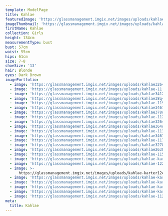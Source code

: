 ```yaml
---
template: ModelPage
title: Kahlae
featuredImage: 'https://glassmanagement.imgix.net/images/uploads/kahlae23467q892123.jpg'
imageThumbnail: 'https://glassmanagement.imgix.net/images/uploads/kahlae378q64.jpg'
firstName: Kahlae
collection: Girls
height: 134cm
measurementType: bust
bust: 57cm
waist: 55cm
hips: 61cm
size: 7-8
shoeSize: '13'
hair: Blonde
eyes: Dark Brown
imagePortfolio:
  - image: 'https://glassmanagement.imgix.net/images/uploads/kahlae32648783.jpg'
  - image: 'https://glassmanagement.imgix.net/images/uploads/kahlae-11.jpg'
  - image: 'https://glassmanagement.imgix.net/images/uploads/kahlae3412873.jpg'
  - image: 'https://glassmanagement.imgix.net/images/uploads/kahlae38q467.jpg'
  - image: 'https://glassmanagement.imgix.net/images/uploads/kahlae-119.jpg'
  - image: 'https://glassmanagement.imgix.net/images/uploads/kahlae346782.jpg'
  - image: 'https://glassmanagement.imgix.net/images/uploads/kahlae378q64.jpg'
  - image: 'https://glassmanagement.imgix.net/images/uploads/kahlae-112.jpg'
  - image: 'https://glassmanagement.imgix.net/images/uploads/kahlae3264782.jpg'
  - image: 'https://glassmanagement.imgix.net/images/uploads/kahlae364q78.jpg'
  - image: 'https://glassmanagement.imgix.net/images/uploads/kahlae-113.jpg'
  - image: 'https://glassmanagement.imgix.net/images/uploads/kahlae3467283.jpg'
  - image: 'https://glassmanagement.imgix.net/images/uploads/kahlae-117.jpg'
  - image: 'https://glassmanagement.imgix.net/images/uploads/kahlae32782.jpg'
  - image: 'https://glassmanagement.imgix.net/images/uploads/kahlae263874.jpg'
  - image: 'https://glassmanagement.imgix.net/images/uploads/kahlae-115.jpg'
  - image: 'https://glassmanagement.imgix.net/images/uploads/kahlae-karter16427893.jpg'
  - image: 'https://glassmanagement.imgix.net/images/uploads/kahlae-122.jpg'
  - image: >-
      https://glassmanagement.imgix.net/images/uploads/kahlae-karter124879380.jpg
  - image: 'https://glassmanagement.imgix.net/images/uploads/kahlae-karter83726497.jpg'
  - image: 'https://glassmanagement.imgix.net/images/uploads/kahlae-karter1374867.jpg'
  - image: 'https://glassmanagement.imgix.net/images/uploads/kahlae-karter38497.jpg'
  - image: 'https://glassmanagement.imgix.net/images/uploads/kahlae-karter162573.jpg'
  - image: 'https://glassmanagement.imgix.net/images/uploads/kahlae-1120.jpg'
meta:
  title: Kahlae
---
```


